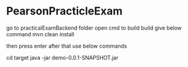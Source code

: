 # PearsonPracticleExam
go to practicalExamBackend folder
open cmd
to build build give below command
mvn clean install

then press enter 
after that use below commands

cd target
java -jar demo-0.0.1-SNAPSHOT.jar

